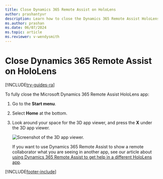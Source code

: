 ```yaml
---
title: Close Dynamics 365 Remote Assist on HoloLens
author: prashantyvr
description: Learn how to close the Dynamics 365 Remote Assist HoloLens app
ms.author: prashan
ms.date: 06/07/2024
ms.topic: article
ms.reviewer: v-wendysmith
---
```


# Close Dynamics 365 Remote Assist on HoloLens

[!INCLUDE[try-guides-ra](../includes/try-guides-ra.md)]

To fully close the Microsoft Dynamics 365 Remote Assist HoloLens app: 

1. Go to the **Start menu**.

2. Select **Home** at the bottom.

3. Look around your space for the 3D app viewer, and press the **X** under the 3D app viewer.

    ![Screenshot of the 3D app viewer.](media/HL2-02.02-live-cube.png)

    If you want to use Dynamics 365 Remote Assist to show a remote collaborator what you are seeing in another app, see our article about [using Dynamics 365 Remote Assist to get help in a different HoloLens app](get-help-holoLens-app-hololens.md).


[!INCLUDE[footer-include](../includes/footer-banner.md)]

